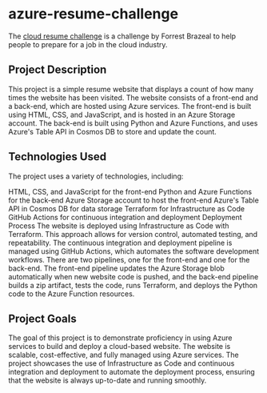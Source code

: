 # azure-resume-challenge
The [cloud resume challenge](https://cloudresumechallenge.dev/docs/the-challenge/azure/) is a challenge by Forrest Brazeal to help people to prepare for a job in the cloud industry.
## Project Description
This project is a simple resume website that displays a count of how many times the website has been visited. The website consists of a front-end and a back-end, which are hosted using Azure services. The front-end is built using HTML, CSS, and JavaScript, and is hosted in an Azure Storage account. The back-end is built using Python and Azure Functions, and uses Azure's Table API in Cosmos DB to store and update the count.

## Technologies Used
The project uses a variety of technologies, including:

HTML, CSS, and JavaScript for the front-end
Python and Azure Functions for the back-end
Azure Storage account to host the front-end
Azure's Table API in Cosmos DB for data storage
Terraform for Infrastructure as Code
GitHub Actions for continuous integration and deployment
Deployment Process
The website is deployed using Infrastructure as Code with Terraform. This approach allows for version control, automated testing, and repeatability. The continuous integration and deployment pipeline is managed using GitHub Actions, which automates the software development workflows. There are two pipelines, one for the front-end and one for the back-end. The front-end pipeline updates the Azure Storage blob automatically when new website code is pushed, and the back-end pipeline builds a zip artifact, tests the code, runs Terraform, and deploys the Python code to the Azure Function resources.

## Project Goals
The goal of this project is to demonstrate proficiency in using Azure services to build and deploy a cloud-based website. The website is scalable, cost-effective, and fully managed using Azure services. The project showcases the use of Infrastructure as Code and continuous integration and deployment to automate the deployment process, ensuring that the website is always up-to-date and running smoothly.
